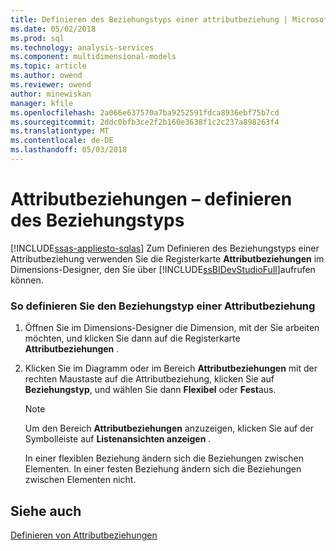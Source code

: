 ```yaml
---
title: Definieren des Beziehungstyps einer attributbeziehung | Microsoft Docs
ms.date: 05/02/2018
ms.prod: sql
ms.technology: analysis-services
ms.component: multidimensional-models
ms.topic: article
ms.author: owend
ms.reviewer: owend
author: minewiskan
manager: kfile
ms.openlocfilehash: 2a066e637570a7ba9252591fdca8936ebf75b7cd
ms.sourcegitcommit: 2ddc0bfb3ce2f2b160e3638f1c2c237a898263f4
ms.translationtype: MT
ms.contentlocale: de-DE
ms.lasthandoff: 05/03/2018
---
```

# <a name="attribute-relationships---define-the-relationship-type"></a>Attributbeziehungen – definieren des Beziehungstyps
[!INCLUDE[ssas-appliesto-sqlas](../../includes/ssas-appliesto-sqlas.md)]
  Zum Definieren des Beziehungstyps einer Attributbeziehung verwenden Sie die Registerkarte **Attributbeziehungen** im Dimensions-Designer, den Sie über [!INCLUDE[ssBIDevStudioFull](../../includes/ssbidevstudiofull-md.md)]aufrufen können.  
  
### <a name="to-set-the-relationship-type-of-an-attribute-relationship"></a>So definieren Sie den Beziehungstyp einer Attributbeziehung  
  
1.  Öffnen Sie im Dimensions-Designer die Dimension, mit der Sie arbeiten möchten, und klicken Sie dann auf die Registerkarte **Attributbeziehungen** .  
  
2.  Klicken Sie im Diagramm oder im Bereich **Attributbeziehungen** mit der rechten Maustaste auf die Attributbeziehung, klicken Sie auf **Beziehungstyp**, und wählen Sie dann **Flexibel** oder **Fest**aus.  
  
    > [!NOTE]  
    >  Um den Bereich **Attributbeziehungen** anzuzeigen, klicken Sie auf der Symbolleiste auf **Listenansichten anzeigen** .  
  
     In einer flexiblen Beziehung ändern sich die Beziehungen zwischen Elementen. In einer festen Beziehung ändern sich die Beziehungen zwischen Elementen nicht.  
  
## <a name="see-also"></a>Siehe auch  
 [Definieren von Attributbeziehungen](../../analysis-services/multidimensional-models/attribute-relationships-define.md)  
  
  
